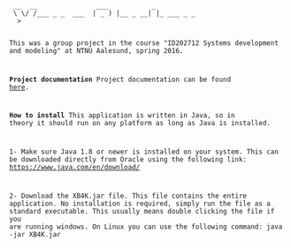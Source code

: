 <code>
 __  __               ___           _
 \ \/ /___ _ _  ___  | _ ) |__ _ __| |_ ___ _ _
  >  </ -_) ' \/ _ \ | _ \ / _` (_-<  _/ -_) '_|
 /_/\_\___|_||_\___/ |___/_\__,_/__/\__\___|_|
           | | | /  \ /  \ /  \
           |_  _| () | () | () |
             |_| \__/ \__/ \__/
</code>

This was a group project in the course "ID202712 Systems development and modeling" at NTNU Aalesund, spring 2016.

<b>Project documentation</b>
Project documentation can be found <a href="https://drive.google.com/folderview?id=0Bx2Kmz6QDvgPTlNOaHVDMDhnUXc&usp=sharing" target="_blank">here</a>.

<b>How to install</b>
This application is written in Java, so in theory it should run on any
platform as long as Java is installed.

1- Make sure Java 1.8 or newer is installed on your system.
   This can be downloaded directly from Oracle using the following link:
   https://www.java.com/en/download/

2- Download the XB4K.jar file. This file contains the entire application.
   No installation is required, simply run the file as a standard executable.
   This usually means double clicking the file if you are running windows.
   On Linux you can use the following command: java -jar XB4K.jar
